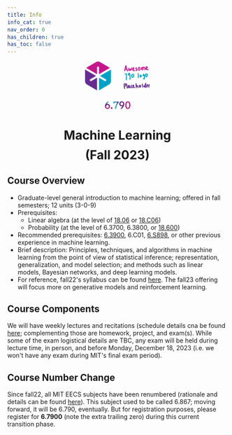 ```yaml
---
title: Info
info_cat: true
nav_order: 0
has_children: true
has_toc: false
---
```

<center>
<div style="margin-bottom:1.5em">
<img src="/assets/images/eecslogo.svg" width="12%" style="margin-right:2em"><img src="/assets/images/790-placeholder.png" width="12%">
</div>

<img src="/assets/images/790-txt.png" width="12%">

<h1 style="margin-bottom:-1em">Machine Learning</h1>
<h1>(Fall 2023)</h1>
</center>


## Course Overview

- Graduate-level general introduction to machine learning; offered in fall semesters; 12 units (3-0-9)
- Prerequisites:
  - Linear algebra (at the level of [18.06](https://github.com/mitmath/1806) or [18.C06](https://canvas.mit.edu/courses/16629))
  - Probability (at the level of 6.3700, 6.3800, or [18.600](https://math.mit.edu/~sheffield/spring2022math600.html))
- Recommended prerequisites: [6.3900](https://introml.mit.edu/spring23/calendar), 6.C01, [6.S898](https://phillipi.github.io/6.s898/), or other previous experience in machine learning.
- Brief description: Principles, techniques, and algorithms in machine learning from the point of view of statistical inference; representation, generalization, and model selection; and methods such as linear models, Bayesian networks, and deep learning models. 
- For reference, fall22's syllabus can be found [here](https://docs.google.com/document/d/1Z0dG_xc1PlpJs0ZCWrsUNCFBQyTAUQ1O4ydZx8nP42A). The fall23 offering will focus more on generative models and reinforcement learning.

## Course Components

We will have weekly lectures and recitations (schedule details cna be found [here](/info/schedule/); complementing those are homework, project, and exam(s). While some of the exam logistical details are TBC, any exam will be held during lecture time, in person, and before Monday, December 18, 2023 (i.e. we won't have any exam during MIT's final exam period).

## Course Number Change

Since fall22, all MIT EECS subjects have been renumbered (rationale and details can be found [here](https://www.eecs.mit.edu/academics/subject-numbering/)). This subject used to be called 6.867; moving forward, it will be 6.790, eventually. But for registration purposes, please register for **6.7900** (note the extra trailing zero) during this current transition phase.